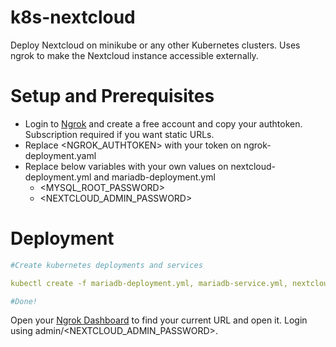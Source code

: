 # k8s-nextcloud

Deploy Nextcloud on minikube or any other Kubernetes clusters. Uses ngrok to make the Nextcloud instance accessible externally.

# Setup and Prerequisites

* Login to [Ngrok](https://ngrok.com/) and create a free account and copy your authtoken. Subscription required if you want static URLs.
* Replace <NGROK_AUTHTOKEN> with your token on ngrok-deployment.yaml
* Replace below variables with your own values on nextcloud-deployment.yml and mariadb-deployment.yml
  * <MYSQL_ROOT_PASSWORD>
  * <NEXTCLOUD_ADMIN_PASSWORD>

# Deployment

```yaml
#Create kubernetes deployments and services

kubectl create -f mariadb-deployment.yml, mariadb-service.yml, nextcloud-deployment.yml, nextcloud-service.yml, ngrok-deployment.yml, ngrok-service.yml, redis-deployment.yml, redis-service.yml

#Done!
```
Open your [Ngrok Dashboard](https://dashboard.ngrok.com/endpoints/status) to find your current URL and open it. Login using admin/<NEXTCLOUD_ADMIN_PASSWORD>.
